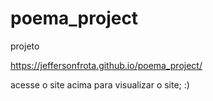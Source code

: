 # poema_project
projeto 


https://jeffersonfrota.github.io/poema_project/

acesse o site acima para visualizar o site; :)
